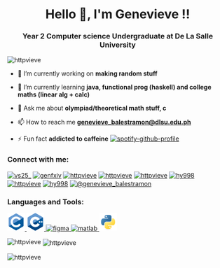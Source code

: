 <h1 align="center">Hello 👋, I'm Genevieve !!</h1>
<h3 align="center">Year 2 Computer science Undergraduate at De La Salle University</h3>

<p align="left"> <img src="https://komarev.com/ghpvc/?username=httpvieve&label=Profile%20views&color=0e75b6&style=flat" alt="httpvieve" /> </p>

- 🔭 I’m currently working on **making random stuff**

- 🌱 I’m currently learning **java, functional prog (haskell) and college maths (linear alg + calc)**

- 💬 Ask me about **olympiad/theoretical math stuff, c**

- 📫 How to reach me **genevieve_balestramon@dlsu.edu.ph**

- ⚡ Fun fact **addicted to caffeine**
[![spotify-github-profile](https://spotify-github-profile.vercel.app/api/view?uid=31ebqbaeddkkf7nzt3v6utetr6ey&cover_image=true&theme=novatorem&bar_color=8bdd88&bar_color_cover=false)](https://github.com/kittinan/spotify-github-profile)
<h3 align="left">Connect with me:</h3>
<p align="left">
<a href="https://twitter.com/vs25_" target="blank"><img align="center" src="https://raw.githubusercontent.com/rahuldkjain/github-profile-readme-generator/master/src/images/icons/Social/twitter.svg" alt="vs25_" height="30" width="40" /></a>
<a href="https://linkedin.com/in/genfxiv" target="blank"><img align="center" src="https://raw.githubusercontent.com/rahuldkjain/github-profile-readme-generator/master/src/images/icons/Social/linked-in-alt.svg" alt="genfxiv" height="30" width="40" /></a>
<a href="https://fb.com/httpvieve" target="blank"><img align="center" src="https://raw.githubusercontent.com/rahuldkjain/github-profile-readme-generator/master/src/images/icons/Social/facebook.svg" alt="httpvieve" height="30" width="40" /></a>
<a href="https://instagram.com/httpvieve" target="blank"><img align="center" src="https://raw.githubusercontent.com/rahuldkjain/github-profile-readme-generator/master/src/images/icons/Social/instagram.svg" alt="httpvieve" height="30" width="40" /></a>
<a href="https://www.codechef.com/users/httpvieve" target="blank"><img align="center" src="https://cdn.jsdelivr.net/npm/simple-icons@3.1.0/icons/codechef.svg" alt="httpvieve" height="30" width="40" /></a>
<a href="https://www.hackerrank.com/hy998" target="blank"><img align="center" src="https://raw.githubusercontent.com/rahuldkjain/github-profile-readme-generator/master/src/images/icons/Social/hackerrank.svg" alt="hy998" height="30" width="40" /></a>
<a href="https://codeforces.com/profile/httpvieve" target="blank"><img align="center" src="https://raw.githubusercontent.com/rahuldkjain/github-profile-readme-generator/master/src/images/icons/Social/codeforces.svg" alt="httpvieve" height="30" width="40" /></a>
<a href="https://www.leetcode.com/hy998" target="blank"><img align="center" src="https://raw.githubusercontent.com/rahuldkjain/github-profile-readme-generator/master/src/images/icons/Social/leet-code.svg" alt="hy998" height="30" width="40" /></a>
<a href="https://www.hackerearth.com/@genevieve_balestramon" target="blank"><img align="center" src="https://raw.githubusercontent.com/rahuldkjain/github-profile-readme-generator/master/src/images/icons/Social/hackerearth.svg" alt="@genevieve_balestramon" height="30" width="40" /></a>
</p>

<h3 align="left">Languages and Tools:</h3>
<p align="left"> <a href="https://www.cprogramming.com/" target="_blank" rel="noreferrer"> <img src="https://raw.githubusercontent.com/devicons/devicon/master/icons/c/c-original.svg" alt="c" width="40" height="40"/> </a> <a href="https://www.w3schools.com/cpp/" target="_blank" rel="noreferrer"> <img src="https://raw.githubusercontent.com/devicons/devicon/master/icons/cplusplus/cplusplus-original.svg" alt="cplusplus" width="40" height="40"/> </a> <a href="https://www.figma.com/" target="_blank" rel="noreferrer"> <img src="https://www.vectorlogo.zone/logos/figma/figma-icon.svg" alt="figma" width="40" height="40"/> </a> <a href="https://www.mathworks.com/" target="_blank" rel="noreferrer"> <img src="https://upload.wikimedia.org/wikipedia/commons/2/21/Matlab_Logo.png" alt="matlab" width="40" height="40"/> </a> <a href="https://www.python.org" target="_blank" rel="noreferrer"> <img src="https://raw.githubusercontent.com/devicons/devicon/master/icons/python/python-original.svg" alt="python" width="40" height="40"/> </a> </p>

<p><img align="left" src="https://github-readme-stats.vercel.app/api/top-langs?username=httpvieve&show_icons=true&locale=en&layout=compact" alt="httpvieve" /></p>

<p>&nbsp;<img align="center" src="https://github-readme-stats.vercel.app/api?username=httpvieve&show_icons=true&locale=en" alt="httpvieve" /></p>

<p><img align="center" src="https://github-readme-streak-stats.herokuapp.com/?user=httpvieve&" alt="httpvieve" /></p>
